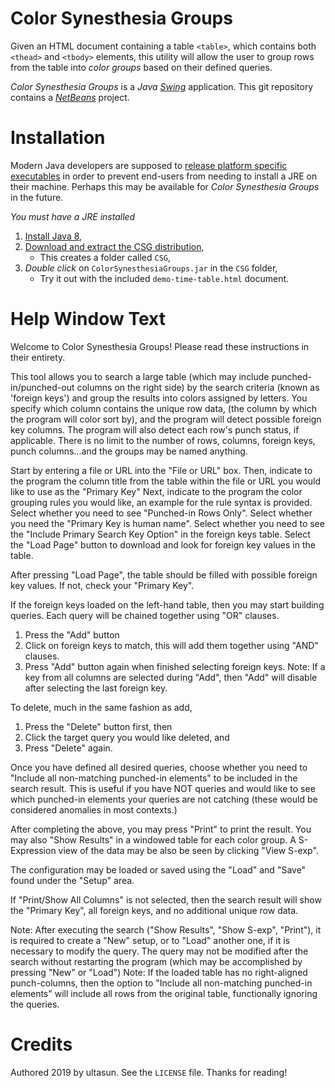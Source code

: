 # Color Synesthesia Groups
Given an HTML document containing a table `<table>`, which contains both `<thead>` and `<tbody>` elements, this utility will allow the user to group rows from the table into *color groups* based on their defined queries.

*Color Synesthesia Groups* is a *Java* [*Swing*](https://docs.oracle.com/javase/8/docs/technotes/guides/swing/index.html) application.  This git repository contains a [*NetBeans*](https://netbeans.apache.org/) project.

# Installation
Modern Java developers are supposed to [release platform specific executables](http://launch4j.sourceforge.net/docs.html) in order to prevent end-users from needing to install a JRE on their machine.  Perhaps this may be available for *Color Synesthesia Groups* in the future.

*You must have a JRE installed*

1. [Install Java 8](https://www.java.com/en/download/manual.jsp),
2. [Download and extract the CSG distribution](https://ultasun.github.io/CSG.zip),
	- This creates a folder called `CSG`,
3. *Double click* on `ColorSynesthesiaGroups.jar` in the `CSG` folder,
	- Try it out with the included `demo-time-table.html` document.

# Help Window Text
Welcome to Color Synesthesia Groups!  Please read these instructions in their entirety.

This tool allows you to search a large table (which may include punched-in/punched-out columns on the right side) by the search criteria
(known as 'foreign keys') and group the results into colors assigned by letters.  You specify which column contains the unique row data,
(the column by which the program will color sort by), and the program will detect possible foreign key columns.  The program will also detect each row's
punch status, if applicable.  There is no limit to the number of rows, columns, foreign keys, punch columns...and the groups may be named anything.

Start by entering a file or URL into the "File or URL" box.
Then, indicate to the program the column title from the table within the file or URL you would like to use as the "Primary Key"
Next, indicate to the program the color grouping rules you would like, an example for the rule syntax is provided.
Select whether you need to see "Punched-in Rows Only".
Select whether you need the "Primary Key is human name".
Select whether you need to see the "Include Primary Search Key Option" in the foreign keys table.
Select the "Load Page" button to download and look for foreign key values in the table.

After pressing "Load Page", the table should be filled with possible foreign key values.  If not, check your "Primary Key".

 If the foreign keys loaded on the left-hand table, then you may start building queries.  Each query will be chained together using "OR" clauses.
1. Press the "Add" button
2. Click on foreign keys to match, this will add them together using "AND" clauses.
3. Press "Add" button again when finished selecting foreign keys.
Note: If a key from all columns are selected during "Add", then "Add" will disable after selecting the last foreign key.

To delete, much in the same fashion as add,
1. Press the "Delete" button first, then 
2. Click the target query you would like deleted, and 
3. Press "Delete" again.

Once you have defined all desired queries, choose whether you need to "Include all non-matching punched-in elements" to be included in the search result.
This is useful if you have NOT queries and would like to see which punched-in elements your queries are not catching (these would be considered anomalies in most contexts.)

After completing the above, you may press "Print" to print the result.
You may also "Show Results" in a windowed table for each color group.
A S-Expression view of the data may be also be seen by clicking "View S-exp".

The configuration may be loaded or saved using the "Load" and "Save" found under the "Setup" area.

If "Print/Show All Columns" is not selected, then the search result will show the "Primary Key", all foreign keys, and no additional unique row data.

Note: After executing the search ("Show Results", "Show S-exp", "Print"), it is required to create a "New" setup, or to "Load" another one, if it is necessary
to modify the query.  The query may not be modified after the search without restarting the program (which may be accomplished by pressing "New" or "Load")
Note: If the loaded table has no right-aligned punch-columns, then the option to "Include all non-matching punched-in elements" will include all rows
from the original table, functionally ignoring the queries.

# Credits
Authored 2019 by ultasun.  See the `LICENSE` file.  Thanks for reading!
